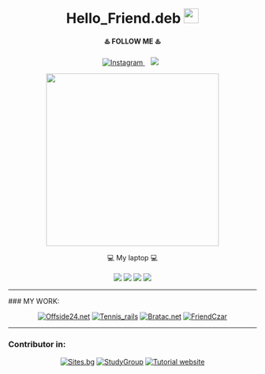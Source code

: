 <!-- ![](https://img.shields.io/badge/OS-Linux-informational?style=flat&logo=<LOGO_NAME>&logoColor=white&color=2bbc8a)
![](https://img.shields.io/badge/Editor-Atom-informational?style=flat&logo=<LOGO_NAME>&logoColor=white&color=2bbc8a)
![](https://img.shields.io/badge/Code-Ruby-informational?style=flat&logo=<LOGO_NAME>&logoColor=white&color=2bbc8a)
![](https://img.shields.io/badge/Code-HTML/CSS-informational?style=flat&logo=<LOGO_NAME>&logoColor=white&color=2bbc8a)
![](https://img.shields.io/badge/Tools-PostgreSQL-informational?style=flat&logo=<LOGO_NAME>&logoColor=white&color=2bbc8a)
![](https://img.shields.io/badge/TODO-Elixir-informational?style=flat&logo=<LOGO_NAME>&logoColor=white&color=2bbc8a)

# Hello_Friend.deb <img src="https://raw.githubusercontent.com/MartinHeinz/MartinHeinz/master/wave.gif" width="30px"> -->


<h1 align='center'>
  Hello_Friend.deb <img src="https://raw.githubusercontent.com/MartinHeinz/MartinHeinz/master/wave.gif" width="30px">
</h1>

<h4 align='center'>
    ♨️ FOLLOW ME ♨️
</h4>

<p align='center'>

<a href="https://www.instagram.com/bratac_official/">
<img title="Instagram" src="https://img.shields.io/badge/instagram-%23E4405F.svg?&style=for-the-badge&logo=instagram&logoColor=white" />
</a>&nbsp;&nbsp;
<a href="https://www.youtube.com/channel/UCa4SDiy7yda4CTMgsjS-Phw">
<img src="https://img.shields.io/badge/youtube-%230077B5.svg?&style=for-the-badge&logo=youtube&logoColor=white" /></a>&nbsp;&nbsp;

<p align='center'>
  <a href="#"><img src="https://github-readme-stats.vercel.app/api?username=ykostov&show_icons=true&count_private=true&theme=default" width="350"></a>
</p>

<p align='center'>
  💻 My laptop 💻<br/><br/>
  <img src="https://img.shields.io/badge/ubuntu-%230078D6.svg?&style=for-the-badge&logo=ubuntu&logoColor=white" />
  <img src="https://img.shields.io/badge/intel-core%20i7%2010th-%230071C5.svg?&style=for-the-badge&logo=intel&logoColor=white" />
  <img src="https://img.shields.io/badge/RAM-16GB-%230071C5.svg?&style=for-the-badge&logoColor=white" />
  <img src="https://img.shields.io/badge/nvidia-gtx%201650-%2376B900.svg?&style=for-the-badge&logo=nvidia&logoColor=white" />
</p>

***********************************
<p class = "center">
### MY WORK:
</p>

<p align='center'>
<a href="https://github.com/ykostov/offside_rails"><img title="Offside24.net" src="https://github-readme-stats.vercel.app/api/pin/?username=ykostov&repo=offside_rails&theme=dark"></a>
<a href="https://github.com/ykostov/tennis_rails"><img title="Tennis_rails" src="https://github-readme-stats.vercel.app/api/pin/?username=ykostov&repo=tennis_rails&theme=dark"></a>
<a href="https://github.com/ykostov/bratac_official"><img title="Bratac.net" src="https://github-readme-stats.vercel.app/api/pin/?username=ykostov&repo=bratac_official&theme=dark"></a>
<a href="https://github.com/ykostov/friendczar.app"><img title="FriendCzar" src="https://github-readme-stats.vercel.app/api/pin/?username=ykostov&repo=friendczar.app&theme=dark"></a>
</p>

***********************************

### Contributor in:

<p align='center'>
<a href="https://github.com/N-Patarov/bgsite_official"><img title="Sites.bg" src="https://github-readme-stats.vercel.app/api/pin/?username=N0=-Patarov&repo=bgsite_official&theme=dark"></a>
<a href="https://github.com/rmilushev/studygroup"><img title="StudyGroup" src="https://github-readme-stats.vercel.app/api/pin/?username=rmilushev&repo=studygroup&theme=dark"></a>
<a href="https://github.com/AlenBG/Tutorial"><img title="Tutorial website" src="https://github-readme-stats.vercel.app/api/pin/?username=AlenBG&repo=tutorial&theme=dark"></a>
<!-- <a href="https://github.com/ykostov/friendczar.app"><img title="FriendCzar" src="https://github-readme-stats.vercel.app/api/pin/?username=ykostov&repo=friendczar.app&theme=dark"></a> -->
</p>

<!-- ### Languages and Tools... -->

<!-- <p align="center">
 <img src="https://raw.githubusercontent.com/8bithemant/8bithemant/master/svg/dev/languages/html.svg" alt="Twitter" style="vertical-align:top; margin:4px"> <img src="https://raw.githubusercontent.com/8bithemant/8bithemant/master/svg/dev/languages/csharp.svg"alt="Twitter" style="vertical-align:top; margin:4px"> <img src="https://raw.githubusercontent.com/8bithemant/8bithemant/master/svg/dev/languages/js.svg" alt="Twitter" style="vertical-align:top; margin:4px"> <img src="https://raw.githubusercontent.com/8bithemant/8bithemant/master/svg/dev/misc/cloud.svg" alt="Twitter" style="vertical-align:top; margin:4px"> <img src="https://raw.githubusercontent.com/8bithemant/8bithemant/master/svg/dev/misc/datascience.svg" alt="Twitter" style="vertical-align:top; margin:4px"> <img src="https://raw.githubusercontent.com/8bithemant/8bithemant/master/svg/dev/services/aws.svg" alt="Twitter" style="vertical-align:top; margin:4px"> <img src="https://raw.githubusercontent.com/8bithemant/8bithemant/master/svg/dev/services/npm.svg" alt="Twitter" style="vertical-align:top; margin:4px"> <img src="https://raw.githubusercontent.com/8bithemant/8bithemant/master/svg/dev/tools/bash.svg" alt="Twitter" style="vertical-align:top; margin:4px">
 </p>
 <p align="center">
 <code><a href="https://www.python.org/" target="_blank"><img height="50" src="https://www.vectorlogo.zone/logos/ruby-lang/ruby-lang-horizontal.svg"></a></code>
<code><a href="https://www.linux.org/" target="_blank"><img height="50" src="https://www.vectorlogo.zone/logos/linux/linux-ar21.svg"></a></code>
<code><a href="https://reactjs.org/" target="_blank"><img height="50" src="https://www.vectorlogo.zone/logos/reactjs/reactjs-ar21.svg"></a></code>
<code><a href="https://www.docker.com/" target="_blank"><img height="50" src="https://www.vectorlogo.zone/logos/docker/docker-official.svg"></a></code>
<br/><br/>
</p> -->




<!-- GitHub stats -->

<!-- <br>

 ### My online work right now :)

  * [BraTac's website](https://bratac.net)
  * [OFFSide24.net](https://offside24.net) -->
  <!--* [Tennis_rails](https://tennisburgas.com)
  * [Website for a celebrity](https://vg.bratac.net) -->


<!-- ### Contributor to:

  * [N-Patarov/bgsite_official](https://github.com/N-Patarov/bgsite_official)
  * [rmilushev/studygroup](https://github.com/rmilushev/studygroup)
  * [AlenBG/Tutorial](https://github.com/AlenBG/Tutorial) -->
